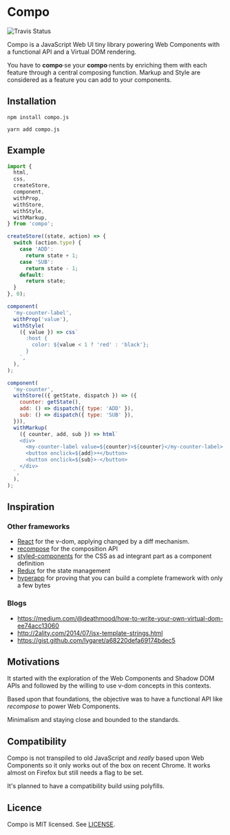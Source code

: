 # Compo

![Travis Status](https://travis-ci.org/Swiip/compo.svg?branch=master)

Compo is a JavaScript Web UI tiny library powering Web Components with a functional API and a Virtual DOM rendering.

You have to **compo**·se your **compo**·nents by enriching them with each feature through a central composing function. Markup and Style are considered as a feature you can add to your components.

## Installation

```
npm install compo.js

yarn add compo.js
```

## Example

```javascript
import {
  html,
  css,
  createStore,
  component,
  withProp,
  withStore,
  withStyle,
  withMarkup,
} from 'compo';

createStore((state, action) => {
  switch (action.type) {
    case 'ADD':
      return state + 1;
    case 'SUB':
      return state - 1;
    default:
      return state;
  }
}, 0);

component(
  'my-counter-label',
  withProp('value'),
  withStyle(
    ({ value }) => css`
      :host {
        color: ${value < 1 ? 'red' : 'black'};
      }
    `,
  ),
);

component(
  'my-counter',
  withStore(({ getState, dispatch }) => ({
    counter: getState(),
    add: () => dispatch({ type: 'ADD' }),
    sub: () => dispatch({ type: 'SUB' }),
  })),
  withMarkup(
    ({ counter, add, sub }) => html`
    <div>
      <my-counter-label value=${counter}>${counter}</my-counter-label>
      <button onclick=${add}>+</button>
      <button onclick=${sub}>-</button>
    </div>
  `,
  ),
);
```

## Inspiration

### Other frameworks

- [React](https://reactjs.org/) for the v-dom, applying changed by a diff mechanism.
- [recompose](https://github.com/acdlite/recompose) for the composition API
- [styled-components](https://www.styled-components.com/) for the CSS as ad integrant part as a component definition
- [Redux](https://redux.js.org/) for the state management
- [hyperapp](https://github.com/hyperapp/hyperapp) for proving that you can build a complete framework with only a few bytes

### Blogs

- https://medium.com/@deathmood/how-to-write-your-own-virtual-dom-ee74acc13060
- http://2ality.com/2014/07/jsx-template-strings.html
- https://gist.github.com/lygaret/a68220defa69174bdec5

## Motivations

It started with the exploration of the Web Components and Shadow DOM APIs and followed by the willing to use v-dom concepts in this contexts.

Based upon that foundations, the objective was to have a functional API like _recompose_ to power Web Components.

Minimalism and staying close and bounded to the standards.

## Compatibility

Compo is not transpiled to old JavaScript and _really_ based upon Web Components so it only works out of the box on recent Chrome. It works almost on Firefox but still needs a flag to be set.

It's planned to have a compatibility build using polyfills.

## Licence

Compo is MIT licensed. See [LICENSE](./LICENSE.md).
